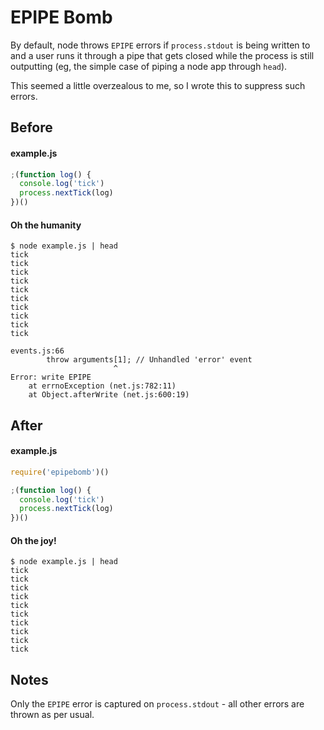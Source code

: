 # EPIPE Bomb

By default, node throws `EPIPE` errors if `process.stdout` is being written to and
a user runs it through a pipe that gets closed while the process is still outputting
(eg, the simple case of piping a node app through `head`).

This seemed a little overzealous to me, so I wrote this to suppress such errors.

## Before

#### example.js
```javascript
;(function log() {
  console.log('tick')
  process.nextTick(log)
})()
```

#### Oh the humanity

```shell
$ node example.js | head
tick
tick
tick
tick
tick
tick
tick
tick
tick
tick

events.js:66
        throw arguments[1]; // Unhandled 'error' event
                       ^
Error: write EPIPE
    at errnoException (net.js:782:11)
    at Object.afterWrite (net.js:600:19)
```

## After

#### example.js
```javascript
require('epipebomb')()

;(function log() {
  console.log('tick')
  process.nextTick(log)
})()
```

#### Oh the joy!
```shell
$ node example.js | head
tick
tick
tick
tick
tick
tick
tick
tick
tick
tick
```

## Notes

Only the `EPIPE` error is captured on `process.stdout` - all other errors are thrown as per usual.
